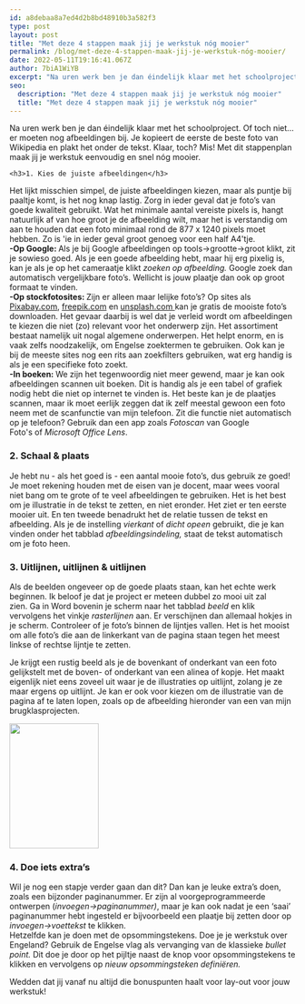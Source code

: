 ```yaml
---
id: a8debaa8a7ed4d2b8bd48910b3a582f3
type: post
layout: post
title: "Met deze 4 stappen maak jij je werkstuk nóg mooier"
permalink: /blog/met-deze-4-stappen-maak-jij-je-werkstuk-nóg-mooier/
date: 2022-05-11T19:16:41.067Z
author: 7biA1WiYB
excerpt: "Na uren werk ben je dan éindelijk klaar met het schoolproject. Of toch niet… er moeten nog afbeeldingen bij. Je kopieert de eerste de beste foto van Wikipedia en plakt het onder de tekst. Klaar, toch? Mis! Met dit stappenplan maak jij je werkstuk eenvoudig en snel nóg mooier.  "
seo:
  description: "Met deze 4 stappen maak jij je werkstuk nóg mooier"
  title: "Met deze 4 stappen maak jij je werkstuk nóg mooier"
---
```

Na uren werk ben je dan éindelijk klaar met het schoolproject. Of toch niet… er moeten nog afbeeldingen bij. Je kopieert de eerste de beste foto van Wikipedia en plakt het onder de tekst. Klaar, toch? Mis! Met dit stappenplan maak jij je werkstuk eenvoudig en snel nóg mooier.  

    <h3>1. Kies de juiste afbeeldingen</h3>
<p>Het lijkt misschien simpel, de juiste afbeeldingen kiezen, maar als puntje bij paaltje komt, is het nog knap lastig. Zorg in ieder geval dat je foto’s van goede kwaliteit gebruikt. Wat het minimale aantal vereiste pixels is, hangt natuurlijk af van hoe groot je de afbeelding wilt, maar het is verstandig om aan te houden dat een foto minimaal rond de 877 x 1240 pixels moet hebben. Zo is 'ie in ieder geval groot genoeg voor een half A4'tje.<br><strong>-Op Google: </strong>Als je bij Google afbeeldingen op tools-&gt;grootte-&gt;groot klikt, zit je sowieso goed. Als je een goede afbeelding hebt, maar hij erg pixelig is, kan je als je op het cameraatje klikt <em>zoeken op afbeelding. </em>Google zoek dan automatisch vergelijkbare foto’s. Wellicht is jouw plaatje dan ook op groot formaat te vinden.<br><strong>-Op stockfotosites: </strong>Zijn er alleen maar lelijke foto’s? Op sites als <a href="https://pixabay.com/nl/" target="_blank">Pixabay.com</a>, <a href="https://www.freepik.com/" target="_blank">freepik.com</a> en <a href="https://unsplash.com/" target="_blank">unsplash.com </a>kan je gratis de mooiste foto’s downloaden. Het gevaar daarbij is wel dat je verleid wordt om afbeeldingen te kiezen die niet (zo) relevant voor het onderwerp zijn. Het assortiment bestaat namelijk uit nogal algemene onderwerpen. Het helpt enorm, en is vaak zelfs noodzakelijk, om Engelse zoektermen te gebruiken. Ook kan je bij de meeste sites nog een rits aan zoekfilters gebruiken, wat erg handig is als je een specifieke foto zoekt.<br><strong>-In boeken: </strong>We zijn het tegenwoordig niet meer gewend, maar je kan ook afbeeldingen scannen uit boeken. Dit is handig als je een tabel of grafiek nodig hebt die niet op internet te vinden is. Het beste kan je de plaatjes scannen, maar ik moet eerlijk zeggen dat ik zelf meestal gewoon een foto neem met de scanfunctie van mijn telefoon. Zit die functie niet automatisch op je telefoon? Gebruik dan een app zoals <em>Fotoscan </em>van Google Foto's<em> </em>of <em>Microsoft Office Lens</em>.</p>
<h3>2. Schaal &amp; plaats</h3>
<p>Je hebt nu - als het goed is - een aantal mooie foto’s, dus gebruik ze goed! Je moet rekening houden met de eisen van je docent, maar wees vooral niet bang om te grote of te veel afbeeldingen te gebruiken. Het is het best om je illustratie ín de tekst te zetten, en niet eronder. Het ziet er ten eerste mooier uit. En ten tweede benadrukt het de relatie tussen de tekst en afbeelding.<strong><em> </em></strong>Als je de instelling <em>vierkant </em>of <em>dicht opeen </em>gebruikt, die je kan vinden onder het tabblad <em>afbeeldingsindeling, </em>staat de tekst automatisch om je foto heen.</p>
<h3>3. Uitlijnen, uitlijnen &amp; uitlijnen</h3>
<p>Als de beelden ongeveer op de goede plaats staan, kan het echte werk beginnen. Ik beloof je dat je project er meteen dubbel zo mooi uit zal zien. Ga in Word bovenin je scherm naar het tabblad <em>beeld </em>en klik vervolgens het vinkje <em>rasterlijnen </em>aan. Er verschijnen dan allemaal hokjes in je scherm. Controleer of je foto’s binnen de lijntjes vallen. Het is het mooist om alle foto’s die aan de linkerkant van de pagina staan tegen het meest linkse of rechtse lijntje te zetten.</p>
<p>Je krijgt een rustig beeld als je de bovenkant of onderkant van een foto gelijkstelt met de boven- of onderkant van een alinea of kopje. Het maakt eigenlijk niet eens zoveel uit waar je de illustraties op uitlijnt, zolang je ze maar ergens op uitlijnt. Je kan er ook voor kiezen om de illustratie van de pagina af te laten lopen, zoals op de afbeelding hieronder van een van mijn brugklasprojecten. <div class="media media-element-container media-teaser"><div id="file-539371" class="file file-image file-image-jpeg">

        
  
  <div class="content">
    <a href="/files/reisgids-marokkopagina16jpg"><img height="220" width="157" class="media-element file-teaser" data-delta="2" src="https://7dagen.netlify.app/sites/default/files/styles/medium/public/Reisgids%20Marokko_Pagina_16.jpg?itok=GogstBwf" alt=""></a>  </div>

  
</div>
</div>
<h3>4. Doe iets extra’s</h3>
<p>Wil je nog een stapje verder gaan dan dit? Dan kan je leuke extra’s doen, zoals een bijzonder paginanummer. Er zijn al voorgeprogrammeerde ontwerpen (<em>invoegen-&gt;paginanummer)</em>, maar je kan ook nadat je een ‘saai’ paginanummer hebt ingesteld er bijvoorbeeld een plaatje bij zetten door op <em>invoegen-&gt;voettekst </em>te klikken.<br>Hetzelfde kan je doen met de opsommingstekens. Doe je je werkstuk over Engeland? Gebruik de Engelse vlag als vervanging van de klassieke <em>bullet point. </em>Dit doe je door op het pijltje naast de knop voor opsommingstekens te klikken en vervolgens op <em>nieuw opsommingsteken definiëren. </em></p>
<p>Wedden dat jij vanaf nu altijd die bonuspunten haalt voor lay-out voor jouw werkstuk!</p>  
